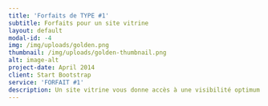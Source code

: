 ```yaml
---
title: 'Forfaits de TYPE #1'
subtitle: Forfaits pour un site vitrine
layout: default
modal-id: -4
img: /img/uploads/golden.png
thumbnail: /img/uploads/golden-thumbnail.png
alt: image-alt
project-date: April 2014
client: Start Bootstrap
service: 'FORFAIT #1'
description: Un site vitrine vous donne accès à une visibilité optimum....
---
```


